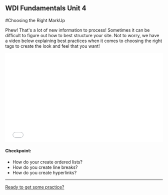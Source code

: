 **WDI Fundamentals Unit 4**
---

#Choosing the Right MarkUp

Phew! That's a lot of new information to process! Sometimes it can be difficult to figure out how to best structure your site. Not to worry, we have a video below explaining best practices when it comes to choosing the right tags to create the look and feel that you want!

<div class="wistia_responsive_padding" style="padding:56.25% 0 0 0;position:relative;"><div class="wistia_responsive_wrapper" style="height:100%;left:0;position:absolute;top:0;width:100%;"><iframe src="//fast.wistia.net/embed/iframe/870he58vtk?seo=false&videoFoam=true" allowtransparency="true" frameborder="0" scrolling="no" class="wistia_embed" name="wistia_embed" allowfullscreen mozallowfullscreen webkitallowfullscreen oallowfullscreen msallowfullscreen width="100%" height="100%"></iframe></div></div>
<script src="//fast.wistia.net/assets/external/E-v1.js" async></script>


#### Checkpoint:

* How do your create ordered lists?
* How do you create line breaks?
* How do you create hyperlinks?

---

[Ready to get some practice?](06_exercise.md)

